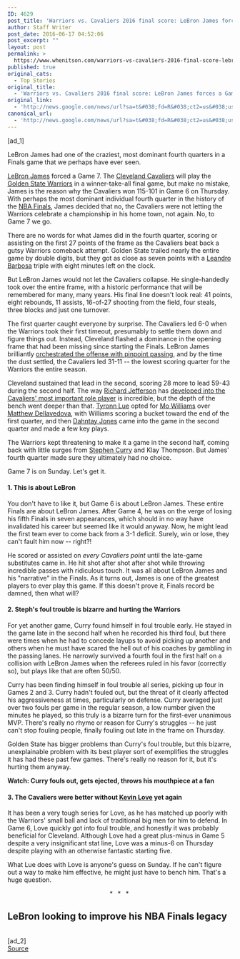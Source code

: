 ```yaml
---
ID: 4629
post_title: 'Warriors vs. Cavaliers 2016 final score: LeBron James forces a Game 7 in a 115-101 win &#8211; SB Nation'
author: Staff Writer
post_date: 2016-06-17 04:52:06
post_excerpt: ""
layout: post
permalink: >
  https://www.whenitson.com/warriors-vs-cavaliers-2016-final-score-lebron-james-forces-a-game-7-in-a-115-101-win-sb-nation/
published: true
original_cats:
  - Top Stories
original_title:
  - 'Warriors vs. Cavaliers 2016 final score: LeBron James forces a Game 7 in a 115-101 win - SB Nation'
original_link:
  - 'http://news.google.com/news/url?sa=t&#038;fd=R&#038;ct2=us&#038;usg=AFQjCNEzyVd2OSpgIfGym4YVvpBCb4ggKw&#038;clid=c3a7d30bb8a4878e06b80cf16b898331&#038;cid=52779132598253&#038;ei=7IFjV5iSIeWPwQHCqLW4Aw&#038;url=http://www.sbnation.com/nba/2016/6/16/11960834/cavaliers-warriors-2016-results-nba-finals-score-lebron-james-fourth-quarter'
canonical_url:
  - 'http://news.google.com/news/url?sa=t&#038;fd=R&#038;ct2=us&#038;usg=AFQjCNEzyVd2OSpgIfGym4YVvpBCb4ggKw&#038;clid=c3a7d30bb8a4878e06b80cf16b898331&#038;cid=52779132598253&#038;ei=7IFjV5iSIeWPwQHCqLW4Aw&#038;url=http://www.sbnation.com/nba/2016/6/16/11960834/cavaliers-warriors-2016-results-nba-finals-score-lebron-james-fourth-quarter'
---
```

 [ad_1]
<br><p>LeBron James had one of the craziest, most dominant fourth quarters in a Finals game that we perhaps have ever seen.</p><div id="article-body" readability="163.03037249284">
    <p><a class="sbn-auto-link" href="http://www.sbnation.com/nba/players/21851/lebron-james">LeBron James</a> forced a Game 7. The <a class="sbn-auto-link" href="http://www.sbnation.com/nba/teams/cleveland-cavaliers">Cleveland Cavaliers</a> will play the <a class="sbn-auto-link" href="http://www.sbnation.com/nba/teams/golden-state-warriors">Golden State Warriors</a> in a winner-take-all final game, but make no mistake, James is the reason why the Cavaliers won 115-101 in Game 6 on Thursday. With perhaps the most dominant individual fourth quarter in the history of the <a class="sbn-auto-link" href="http://www.sbnation.com/nba-finals">NBA Finals</a>, James decided that no, the Cavaliers were not letting the Warriors celebrate a championship in his home town, not again. No, to Game 7 we go.</p>
<p>There are no words for what James did in the fourth quarter, scoring or assisting on the first 27 points of the frame as the Cavaliers beat back a gutsy Warriors comeback attempt. Golden State trailed nearly the entire game by double digits, but they got as close as seven points with a <a class="sbn-auto-link" href="http://www.sbnation.com/nba/players/21912/leandro-barbosa">Leandro Barbosa</a> triple with eight minutes left on the clock.</p>


<p>But LeBron James would not let the Cavaliers collapse. He single-handedly took over the entire frame, with a historic performance that will be remembered for many, many years. His final line doesn't look real: 41 points, eight rebounds, 11 assists, 16-of-27 shooting from the field, four steals, three blocks and just one turnover.</p>
<p>The first quarter caught everyone by surprise. The Cavaliers led 6-0 when the Warriors took their first timeout, presumably to settle them down and figure things out. Instead, Cleveland flashed a dominance in the opening frame that had been missing since starting the Finals. LeBron James brilliantly <a href="http://www.sbnation.com/lookit/2016/6/16/11960304/lebron-james-found-all-his-teammates-with-impossible-passes-to-start">orchestrated the offense with pinpoint passing,</a> and by the time the dust settled, the Cavaliers led 31-11 -- the lowest scoring quarter for the Warriors the entire season.</p>
<p>Cleveland sustained that lead in the second, scoring 28 more to lead 59-43 during the second half. The way <a class="sbn-auto-link" href="http://www.sbnation.com/nba/players/21550/richard-jefferson">Richard Jefferson</a> has <a href="http://www.sbnation.com/2016/6/16/11951890/richard-jefferson-cavaliers-highlights-stats-nba-finals-2016">developed into the Cavaliers' most important role player</a> is incredible, but the depth of the bench went deeper than that. <a class="sbn-auto-link" href="http://www.sbnation.com/nba/players/21560/tyronn-lue">Tyronn Lue</a> opted for <a class="sbn-auto-link" href="http://www.sbnation.com/nba/players/21676/mo-williams">Mo Williams</a> over <a class="sbn-auto-link" href="http://www.sbnation.com/nba/players/222859/matthew-dellavedova">Matthew Dellavedova</a>, with Williams scoring a bucket toward the end of the first quarter, and then <a class="sbn-auto-link" href="http://www.sbnation.com/nba/players/21737/dahntay-jones">Dahntay Jones</a> came into the game in the second quarter and made a few key plays.</p>
<p>The Warriors kept threatening to make it a game in the second half, coming back with little surges from <a class="sbn-auto-link" href="http://www.sbnation.com/nba/players/71907/stephen-curry">Stephen Curry</a> and Klay Thompson. But James' fourth quarter made sure they ultimately had no choice.</p>
<p>Game 7 is on Sunday. Let's get it.</p>
<h4>1. This is about LeBron</h4>
<p>You don't have to like it, but Game 6 is about LeBron James. These entire Finals are about LeBron James. After Game 4, he was on the verge of losing his fifth Finals in seven appearances, which should in no way have invalidated his career but seemed like it would anyway. Now, he might lead the first team ever to come back from a 3-1 deficit. Surely, win or lose, they can't fault him now -- right?!</p>


<p>He scored or assisted on <i>every Cavaliers point </i>until the late-game substitutes came in. He hit shot after shot after shot while throwing incredible passes with ridiculous touch. It was all about LeBron James and his "narrative" in the Finals. As it turns out, James is one of the greatest players to ever play this game. If this doesn't prove it, Finals record be damned, then what will?</p>
<h4>2. Steph's foul trouble is bizarre and hurting the Warriors</h4>
<p>For yet another game, Curry found himself in foul trouble early. He stayed in the game late in the second half when he recorded his third foul, but there were times when he had to concede layups to avoid picking up another and others when he must have scared the hell out of his coaches by gambling in the passing lanes. He narrowly survived a fourth foul in the first half on a collision with LeBron James when the referees ruled in his favor (correctly so), but plays like that are often 50/50.</p>
<p>Curry has been finding himself in foul trouble all series, picking up four in Games 2 and 3. Curry hadn't fouled out, but the threat of it clearly affected his aggressiveness at times, particularly on defense. Curry averaged just over two fouls per game in the regular season, a low number given the minutes he played, so this truly is a bizarre turn for the first-ever unanimous MVP. There's really no rhyme or reason for Curry's struggles -- he just can't stop fouling people, finally fouling out late in the frame on Thursday.</p>
<p>Golden State has bigger problems than Curry's foul trouble, but this bizarre, unexplainable problem with its best player sort of exemplifies the struggles it has had these past few games. There's really no reason for it, but it's hurting them anyway.</p>
<p><b>Watch: Curry fouls out, gets ejected, throws his mouthpiece at a fan</b></p>
<!--  ########  BEGIN VOLUME VIDEO  ########  -->

<!--  ########  END VOLUME VIDEO  ########  -->
<h4>3. The Cavaliers were better without <a class="sbn-auto-link" href="http://www.sbnation.com/nba/players/35085/kevin-love">Kevin Love</a> yet again</h4>
<p>It has been a very tough series for Love, as he has matched up poorly with the Warriors' small ball and lack of traditional big men for him to defend. In Game 6, Love quickly got into foul trouble, and honestly it was probably beneficial for Cleveland. Although Love had a great plus-minus in Game 5 despite a very insignificant stat line, Love was a minus-6 on Thursday despite playing with an otherwise fantastic starting five.</p>
<p>What Lue does with Love is anyone's guess on Sunday. If he can't figure out a way to make him effective, he might just have to bench him. That's a huge question.</p>
<p style="text-align: center; letter-spacing: 0.25em">* * *</p>
<h2>LeBron looking to improve his NBA Finals legacy</h2>
<!--  ########  BEGIN VOLUME VIDEO  ########  -->

<!--  ########  END VOLUME VIDEO  ########  -->
</div>
<br>[ad_2]
<br><a href="http://news.google.com/news/url?sa=t&#038;fd=R&#038;ct2=us&#038;usg=AFQjCNEzyVd2OSpgIfGym4YVvpBCb4ggKw&#038;clid=c3a7d30bb8a4878e06b80cf16b898331&#038;cid=52779132598253&#038;ei=7IFjV5iSIeWPwQHCqLW4Aw&#038;url=http://www.sbnation.com/nba/2016/6/16/11960834/cavaliers-warriors-2016-results-nba-finals-score-lebron-james-fourth-quarter">Source </a>
